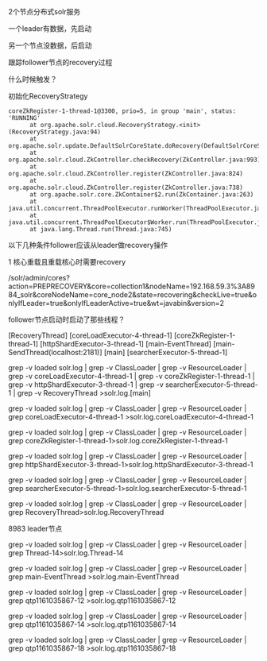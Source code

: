 2个节点分布式solr服务

一个leader有数据，先启动

另一个节点没数据，后启动

跟踪follower节点的recovery过程

什么时候触发？



初始化RecoveryStrategy

```
coreZkRegister-1-thread-1@3300, prio=5, in group 'main', status: 'RUNNING'
	  at org.apache.solr.cloud.RecoveryStrategy.<init>(RecoveryStrategy.java:94)
	  at org.apache.solr.update.DefaultSolrCoreState.doRecovery(DefaultSolrCoreState.java:316)
	  at org.apache.solr.cloud.ZkController.checkRecovery(ZkController.java:993)
	  at org.apache.solr.cloud.ZkController.register(ZkController.java:824)
	  at org.apache.solr.cloud.ZkController.register(ZkController.java:738)
	  at org.apache.solr.core.ZkContainer$2.run(ZkContainer.java:263)
	  at java.util.concurrent.ThreadPoolExecutor.runWorker(ThreadPoolExecutor.java:1145)
	  at java.util.concurrent.ThreadPoolExecutor$Worker.run(ThreadPoolExecutor.java:615)
	  at java.lang.Thread.run(Thread.java:745)
```




以下几种条件follower应该从leader做recovery操作

1 核心重载且重载核心时需要recovery



/solr/admin/cores?action=PREPRECOVERY&core=collection1&nodeName=192.168.59.3%3A8984_solr&coreNodeName=core_node2&state=recovering&checkLive=true&onlyIfLeader=true&onlyIfLeaderActive=true&wt=javabin&version=2








follower节点启动时启动了那些线程？

[RecoveryThread]
[coreLoadExecutor-4-thread-1]
[coreZkRegister-1-thread-1]
[httpShardExecutor-3-thread-1]
[main-EventThread]
[main-SendThread(localhost:2181)]
[main]
[searcherExecutor-5-thread-1]

grep -v loaded solr.log | grep -v ClassLoader | grep -v ResourceLoader | grep -v coreLoadExecutor-4-thread-1 | grep -v  coreZkRegister-1-thread-1 | grep -v  httpShardExecutor-3-thread-1 | grep -v searcherExecutor-5-thread-1 | grep -v RecoveryThread >solr.log.[main]


grep -v loaded solr.log | grep -v ClassLoader | grep -v ResourceLoader | grep coreLoadExecutor-4-thread-1 >solr.log.coreLoadExecutor-4-thread-1


grep -v loaded solr.log | grep -v ClassLoader | grep -v ResourceLoader | grep coreZkRegister-1-thread-1>solr.log.coreZkRegister-1-thread-1

grep -v loaded solr.log | grep -v ClassLoader | grep -v ResourceLoader | grep httpShardExecutor-3-thread-1>solr.log.httpShardExecutor-3-thread-1


grep -v loaded solr.log | grep -v ClassLoader | grep -v ResourceLoader | grep searcherExecutor-5-thread-1>solr.log.searcherExecutor-5-thread-1

grep -v loaded solr.log | grep -v ClassLoader | grep -v ResourceLoader | grep RecoveryThread>solr.log.RecoveryThread









8983 leader节点

grep -v loaded solr.log | grep -v ClassLoader | grep -v ResourceLoader | grep Thread-14>solr.log.Thread-14

grep -v loaded solr.log | grep -v ClassLoader | grep -v ResourceLoader | grep main-EventThread >solr.log.main-EventThread

grep -v loaded solr.log | grep -v ClassLoader | grep -v ResourceLoader | grep qtp1161035867-12 >solr.log.qtp1161035867-12

grep -v loaded solr.log | grep -v ClassLoader | grep -v ResourceLoader | grep qtp1161035867-14 >solr.log.qtp1161035867-14

grep -v loaded solr.log | grep -v ClassLoader | grep -v ResourceLoader | grep qtp1161035867-18 >solr.log.qtp1161035867-18